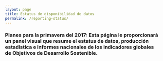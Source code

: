 ```yaml
---
layout: page
title: Estatus de disponibilidad de datos
permalink: /reporting-status/
---
```


### Planes para la primavera del 2017: Esta página le proporcionará un panel visual que resume el estatus de datos, producción estadística e informes nacionales de los indicadores globales de Objetivos de Desarrollo Sostenible.

